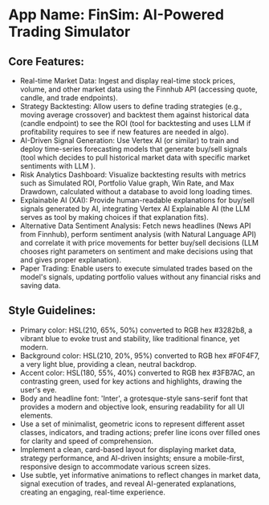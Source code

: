 # **App Name**: FinSim: AI-Powered Trading Simulator

## Core Features:

- Real-time Market Data: Ingest and display real-time stock prices, volume, and other market data using the Finnhub API (accessing quote, candle, and trade endpoints).
- Strategy Backtesting: Allow users to define trading strategies (e.g., moving average crossover) and backtest them against historical data (candle endpoint) to see the ROI (tool for backtesting and uses LLM if profitability requires to see if new features are needed in algo).
- AI-Driven Signal Generation: Use Vertex AI (or similar) to train and deploy time-series forecasting models that generate buy/sell signals (tool which decides to pull historical market data with specific market sentiments with LLM ).
- Risk Analytics Dashboard: Visualize backtesting results with metrics such as Simulated ROI, Portfolio Value graph, Win Rate, and Max Drawdown, calculated without a database to avoid long loading times.
- Explainable AI (XAI): Provide human-readable explanations for buy/sell signals generated by AI, integrating Vertex AI Explainable AI (the LLM serves as tool by making choices if that explanation fits).
- Alternative Data Sentiment Analysis: Fetch news headlines (News API from Finnhub), perform sentiment analysis (with Natural Language API) and correlate it with price movements for better buy/sell decisions (LLM chooses right parameters on sentiment and make decisions using that and gives proper explanation).
- Paper Trading: Enable users to execute simulated trades based on the model's signals, updating portfolio values ​​without any financial risks and saving data.

## Style Guidelines:

- Primary color: HSL(210, 65%, 50%) converted to RGB hex #3282b8, a vibrant blue to evoke trust and stability, like traditional finance, yet modern.
- Background color: HSL(210, 20%, 95%) converted to RGB hex #F0F4F7, a very light blue, providing a clean, neutral backdrop.
- Accent color: HSL(180, 55%, 40%) converted to RGB hex #3FB7AC, an contrasting green, used for key actions and highlights, drawing the user's eye.
- Body and headline font: 'Inter', a grotesque-style sans-serif font that provides a modern and objective look, ensuring readability for all UI elements.
- Use a set of minimalist, geometric icons to represent different asset classes, indicators, and trading actions; prefer line icons over filled ones for clarity and speed of comprehension.
- Implement a clean, card-based layout for displaying market data, strategy performance, and AI-driven insights; ensure a mobile-first, responsive design to accommodate various screen sizes.
- Use subtle, yet informative animations to reflect changes in market data, signal execution of trades, and reveal AI-generated explanations, creating an engaging, real-time experience.